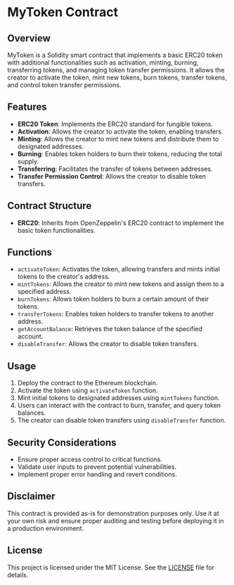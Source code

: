 # MyToken Contract

## Overview
MyToken is a Solidity smart contract that implements a basic ERC20 token with additional functionalities such as activation, minting, burning, transferring tokens, and managing token transfer permissions. It allows the creator to activate the token, mint new tokens, burn tokens, transfer tokens, and control token transfer permissions.

## Features
- **ERC20 Token**: Implements the ERC20 standard for fungible tokens.
- **Activation**: Allows the creator to activate the token, enabling transfers.
- **Minting**: Allows the creator to mint new tokens and distribute them to designated addresses.
- **Burning**: Enables token holders to burn their tokens, reducing the total supply.
- **Transferring**: Facilitates the transfer of tokens between addresses.
- **Transfer Permission Control**: Allows the creator to disable token transfers.

## Contract Structure
- **ERC20**: Inherits from OpenZeppelin's ERC20 contract to implement the basic token functionalities.

## Functions
- `activateToken`: Activates the token, allowing transfers and mints initial tokens to the creator's address.
- `mintTokens`: Allows the creator to mint new tokens and assign them to a specified address.
- `burnTokens`: Allows token holders to burn a certain amount of their tokens.
- `transferTokens`: Enables token holders to transfer tokens to another address.
- `getAccountBalance`: Retrieves the token balance of the specified account.
- `disableTransfer`: Allows the creator to disable token transfers.

## Usage
1. Deploy the contract to the Ethereum blockchain.
2. Activate the token using `activateToken` function.
3. Mint initial tokens to designated addresses using `mintTokens` function.
4. Users can interact with the contract to burn, transfer, and query token balances.
5. The creator can disable token transfers using `disableTransfer` function.

## Security Considerations
- Ensure proper access control to critical functions.
- Validate user inputs to prevent potential vulnerabilities.
- Implement proper error handling and revert conditions.

## Disclaimer
This contract is provided as-is for demonstration purposes only. Use it at your own risk and ensure proper auditing and testing before deploying it in a production environment.

## License
This project is licensed under the MIT License. See the [LICENSE](LICENSE) file for details.
